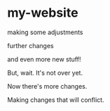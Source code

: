 # my-website

making some adjustments

further changes

and even more new stuff!

But, wait. It's not over yet.

Now there's more changes.

Making changes that will conflict.
